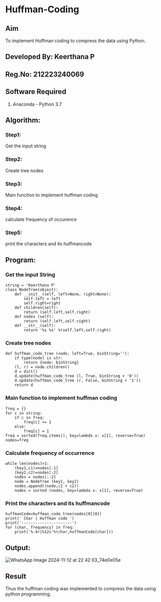 # Huffman-Coding
## Aim
To implement Huffman coding to compress the data using Python.

## Developed By: Keerthana P
## Reg.No: 212223240069

## Software Required
1. Anaconda - Python 3.7

## Algorithm:
### Step1:

Get the input string
### Step2:

Create tree nodes
### Step3:

Main function to implement huffman coding
### Step4:

calculate frequency of occurence
### Step5:
print the characters and its huffmancode
 
## Program:

### Get the input String
```
string = 'Keerthana P'
class NodeTree(object):
    def __init__(self, left=None, right=None): 
        self.left = left
        self.right=right
    def children(self):
        return (self.left,self.right)
    def nodes (self):
        return (self.left,self.right)
    def __str__(self):
        return '%s %s' %(self.left,self.right)
```


### Create tree nodes
```
def huffman_code_tree (node, left=True, binString=''):
    if type(node) is str:
        return {node: binString}
    (l, r) = node.children()
    d = dict()
    d.update(huffman_code_tree (l, True, binString + '0'))
    d.update(huffman_code_tree (r, False, binString + '1'))
    return d
```


### Main function to implement huffman coding
```
freq = {}
for c in string:
    if c in freq:
        freq[c] += 1
    else:
        freq[c] = 1
freq = sorted(freq.items(), key=lambda x: x[1], reverse=True)
nodes=freq
```


### Calculate frequency of occurrence
```
while len(nodes)>1:
    (key1,c1)=nodes[-1]
    (key2,c2)=nodes[-2]
    nodes = nodes[:-2]
    node = NodeTree (key1, key2)
    nodes.append((node,c1 + c2))
    nodes = sorted (nodes, key=lambda x: x[1], reverse=True)
```



### Print the characters and its huffmancode

```
huffmanCode=huffman_code_tree(nodes[0][0])
print(' Char | Huffman code ') 
print('----------------------')
for (char, frequency) in freq:
    print('%-4r|%12s'%(char,huffmanCode[char]))

```



## Output:

![WhatsApp Image 2024-11-12 at 22 42 03_74e0e05e](https://github.com/user-attachments/assets/e487878d-e15f-41c7-85f0-15031e8a6855)



## Result
Thus the huffman coding was implemented to compress the data using python programming.
